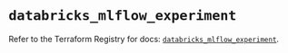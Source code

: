 # `databricks_mlflow_experiment`

Refer to the Terraform Registry for docs: [`databricks_mlflow_experiment`](https://registry.terraform.io/providers/databricks/databricks/1.63.0/docs/resources/mlflow_experiment).
